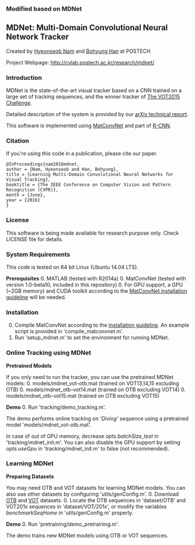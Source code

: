 ### Modified based on MDNet

## MDNet: Multi-Domain Convolutional Neural Network Tracker

Created by [Hyeonseob Nam](https://kr.linkedin.com/in/hyeonseob-nam/) and [Bohyung Han](http://cvlab.postech.ac.kr/~bhhan/) at POSTECH

Project Webpage: http://cvlab.postech.ac.kr/research/mdnet/

### Introduction

MDNet is the state-of-the-art visual tracker based on a CNN trained on a large set of tracking sequences,
and the winner tracker of [The VOT2015 Challenge](http://www.votchallenge.net/vot2015/).

Detailed description of the system is provided by our [arXiv technical report](http://arxiv.org/abs/1510.07945).

This software is implemented using [MatConvNet](http://www.vlfeat.org/matconvnet/) and part of [R-CNN](https://github.com/rbgirshick/rcnn).

### Citation

If you're using this code in a publication, please cite our paper.

	@InProceedings{nam2016mdnet,
	author = {Nam, Hyeonseob and Han, Bohyung},
	title = {Learning Multi-Domain Convolutional Neural Networks for Visual Tracking},
	booktitle = {The IEEE Conference on Computer Vision and Pattern Recognition (CVPR)},
	month = {June},
	year = {2016}
	}


### License

This software is being made available for research purpose only.
Check LICENSE file for details.


### System Requirements

This code is tested on 64 bit Linux (Ubuntu 14.04 LTS).

**Prerequisites** 
  0. MATLAB (tested with R2014a)
  0. MatConvNet (tested with version 1.0-beta10, included in this repository)
  0. For GPU support, a GPU (~2GB memory) and CUDA toolkit according to the [MatConvNet installation guideline](http://www.vlfeat.org/matconvnet/install/) will be needed.


### Installation

  0. Compile MatConvNet according to the [installation guideline](http://www.vlfeat.org/matconvnet/install/). An example script is provided in 'compile_matconvnet.m'.
  0. Run 'setup_mdnet.m' to set the environment for running MDNet.


### Online Tracking using MDNet

**Pretrained Models**

If you only need to run the tracker, you can use the pretrained MDNet models:
  0. models/mdnet_vot-otb.mat (trained on VOT13,14,15 excluding OTB)
  0. models/mdnet_otb-vot14.mat (trained on OTB excluding VOT14)
  0. models/mdnet_otb-vot15.mat (trained on OTB excluding VOT15)

**Demo**
  0. Run 'tracking/demo_tracking.m'.

The demo performs online tracking on *'Diving'* sequence using a pretrained model 'models/mdnet_vot-otb.mat'.

In case of out of GPU memory, decrease *opts.batchSize_test* in 'tracking/mdnet_init.m'.
You can also disable the GPU support by setting *opts.useGpu* in 'tracking/mdnet_init.m' to false (not recommended).


### Learning MDNet
  
**Preparing Datasets**

You may need OTB and VOT datasets for learning MDNet models. You can also use other datasets by configuring 'utils/genConfig.m'.
  0. Download [OTB](http://cvlab.hanyang.ac.kr/tracker_benchmark/datasets.html) and [VOT](http://www.votchallenge.net/) datasets.
  0. Locate the OTB sequences in 'dataset/OTB' and VOT201x sequences in 'dataset/VOT/201x', or modify the variables *benchmarkSeqHome* in 'utils/genConfig.m' properly.

**Demo**
  0. Run 'pretraining/demo_pretraining.m'.

The demo trains new MDNet models using OTB or VOT sequences.
